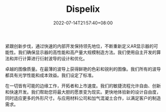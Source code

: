 ﻿---
weight: 
title: "Dispelix"
description: "Dispelix 是一家光波导器件的设计和制造商，一直为消费和企业级显示解决方案提供增强和混合现实透明显示器。 公司专有的DPX光波导以无与伦比的图像质量、性能和效率为AR产品设计带来更大的设计自由。 Dispelix由世界上最受追捧的光学、光子学和制造领域专家领导，一直在为突破AR体验的客户提供支持。"
date: 2022-07-14T21:57:40+08:00
lastmod: 2022-07-14T16:45:40+08:00
draft: false
authors: ["june"]
featuredImage: "540.png"
link: "https://dispelix.com/"
tags: ["Dispelix","先进制造"]
categories: ["navigation"]
navigation: ["先进制造"]
lightgallery: true
toc: true
pinned: false
recommend: false
recommend1: false
---
紧跟创新步伐，通过快速的内部开发保持领先地位，不断重新定义AR显示器的可能性。我们确保显示器的高性能和高产量大规模制造方法。我们使用自主开发的算法和并行计算进行衍射波导的设计和优化。

卓越的图像质量。在最薄的波导上获得鲜艳的色彩和锐利的图像。我们所有的波导都具有光学性能和成本效益。我们设定了标准。

在一切皆有可能的边缘工作，开拓者和上市速度。我们的敏捷流程允许自由、创新和快速开发。我们帮助您将最大胆的愿景变为现实。更快地体验新的设计自由度，同时适应更多的外形尺寸。与应用材料公司和加气混凝土合作，以满足客户的制造需求。